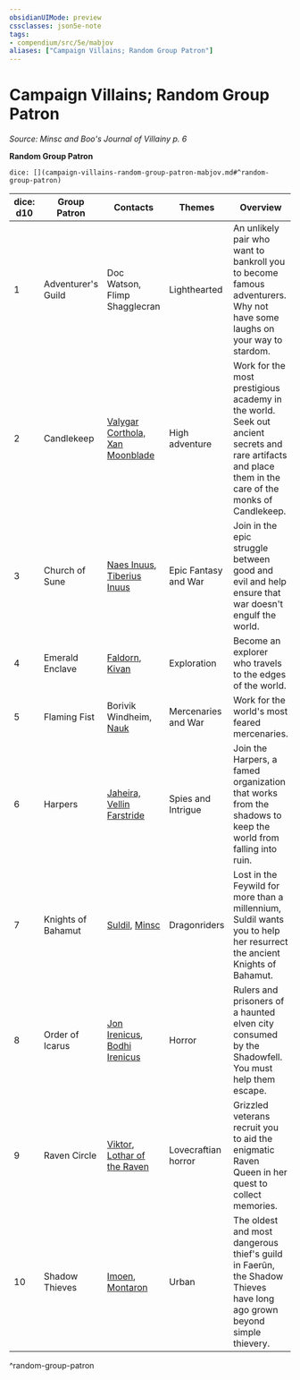 ```yaml
---
obsidianUIMode: preview
cssclasses: json5e-note
tags:
- compendium/src/5e/mabjov
aliases: ["Campaign Villains; Random Group Patron"]
---
```

# Campaign Villains; Random Group Patron
*Source: Minsc and Boo's Journal of Villainy p. 6* 

**Random Group Patron**

`dice: [](campaign-villains-random-group-patron-mabjov.md#^random-group-patron)`

| dice: d10 | Group Patron | Contacts | Themes | Overview |
|-----------|--------------|----------|--------|----------|
| 1 | Adventurer's Guild | Doc Watson, Flimp Shagglecran | Lighthearted | An unlikely pair who want to bankroll you to become famous adventurers. Why not have some laughs on your way to stardom. |
| 2 | Candlekeep | [Valygar Corthola, Xan Moonblade](/Systems/5e/bestiary/npc/valygar-mabjov.md) | High adventure | Work for the most prestigious academy in the world. Seek out ancient secrets and rare artifacts and place them in the care of the monks of Candlekeep. |
| 3 | Church of Sune | [Naes Inuus](/Systems/5e/bestiary/npc/naes-inuus-mabjov.md), [Tiberius Inuus](/Systems/5e/bestiary/npc/tiberius-inuus-mabjov.md) | Epic Fantasy and War | Join in the epic struggle between good and evil and help ensure that war doesn't engulf the world. |
| 4 | Emerald Enclave | [Faldorn](/Systems/5e/bestiary/npc/faldorn-mabjov.md), [Kivan](/Systems/5e/bestiary/npc/kivan-mabjov.md) | Exploration | Become an explorer who travels to the edges of the world. |
| 5 | Flaming Fist | Borivik Windheim, [Nauk](/Systems/5e/bestiary/npc/nauk-mabjov.md) | Mercenaries and War | Work for the world's most feared mercenaries. |
| 6 | Harpers | [Jaheira, Vellin Farstride](/Systems/5e/bestiary/npc/jaheira-mabjov.md) | Spies and Intrigue | Join the Harpers, a famed organization that works from the shadows to keep the world from falling into ruin. |
| 7 | Knights of Bahamut | [Suldil](/Systems/5e/bestiary/npc/suldil-baldoriel-mabjov.md), [Minsc](/Systems/5e/bestiary/npc/minsc-and-boo-mabjov.md) | Dragonriders | Lost in the Feywild for more than a millennium, Suldil wants you to help her resurrect the ancient Knights of Bahamut. |
| 8 | Order of Icarus | [Jon Irenicus](/Systems/5e/bestiary/npc/jon-irenicus-mabjov.md), [Bodhi Irenicus](/Systems/5e/bestiary/npc/bodhi-irenicus-mabjov.md) | Horror | Rulers and prisoners of a haunted elven city consumed by the Shadowfell. You must help them escape. |
| 9 | Raven Circle | [Viktor](/Systems/5e/bestiary/npc/viktor-mabjov.md), [Lothar of the Raven](/Systems/5e/bestiary/npc/lothar-mabjov.md) | Lovecraftian horror | Grizzled veterans recruit you to aid the enigmatic Raven Queen in her quest to collect memories. |
| 10 | Shadow Thieves | [Imoen](/Systems/5e/bestiary/npc/imoen-mabjov.md), [Montaron](/Systems/5e/bestiary/npc/montaron-and-the-laughing-skull-mabjov.md) | Urban | The oldest and most dangerous thief's guild in Faerûn, the Shadow Thieves have long ago grown beyond simple thievery. |
^random-group-patron